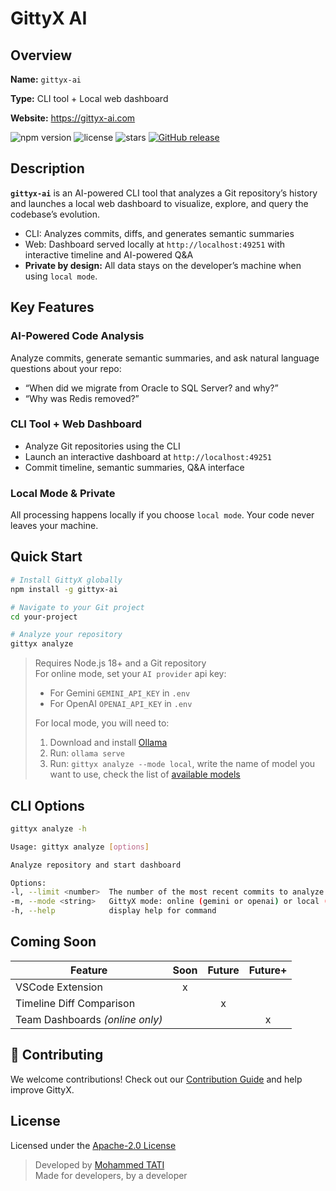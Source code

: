 # GittyX AI

## Overview

**Name:** `gittyx-ai`

**Type:** CLI tool + Local web dashboard

**Website:** https://gittyx-ai.com

![npm version](https://img.shields.io/npm/v/gittyx-ai) ![license](https://img.shields.io/github/license/GittyX-AI/gittyx-ai.svg) ![stars](https://img.shields.io/github/stars/GittyX-AI/gittyx-ai?style=flat) [![GitHub release](https://img.shields.io/github/v/release/GittyX-AI/gittyx-ai?display_name=release&color=orange
)](https://github.com/GittyX-AI/gittyx-ai/releases)
 

## Description

**`gittyx-ai`** is an AI-powered CLI tool that analyzes a Git repository’s history and launches a local web dashboard to visualize, explore, and query the codebase’s evolution.

- CLI: Analyzes commits, diffs, and generates semantic summaries
- Web: Dashboard served locally at `http://localhost:49251` with interactive timeline and AI-powered Q&A
- **Private by design:** All data stays on the developer’s machine when using `local mode`.

## Key Features

### AI-Powered Code Analysis
Analyze commits, generate semantic summaries, and ask natural language questions about your repo:
- “When did we migrate from Oracle to SQL Server? and why?”
- “Why was Redis removed?”

### CLI Tool + Web Dashboard
- Analyze Git repositories using the CLI
- Launch an interactive dashboard at `http://localhost:49251`
- Commit timeline, semantic summaries, Q&A interface

### Local Mode & Private
All processing happens locally if you choose `local mode`. Your code never leaves your machine.

## Quick Start

```bash
# Install GittyX globally
npm install -g gittyx-ai

# Navigate to your Git project
cd your-project

# Analyze your repository
gittyx analyze
```

> Requires Node.js 18+ and a Git repository  
> For online mode, set your `AI provider` api key:
> - For Gemini `GEMINI_API_KEY` in `.env` 
> - For OpenAI `OPENAI_API_KEY` in `.env`
>
> For local mode, you will need to:
> 1. Download and install [Ollama](https://ollama.com/download)
> 2. Run: `ollama serve`
> 3. Run: `gittyx analyze --mode local`, write the name of model you want to use, check the list of [available models](https://ollama.com/search)

## CLI Options
```bash
gittyx analyze -h
```
```bash
Usage: gittyx analyze [options] 

Analyze repository and start dashboard 

Options: 
-l, --limit <number>  The number of the most recent commits to analyze (default: 200)  
-m, --mode <string>   GittyX mode: online (gemini or openai) or local (ollama) (default: "online") 
-h, --help            display help for command
```

## Coming Soon

| Feature                          | Soon | Future | Future+ |
|----------------------------------|:----:|:------:|:-------:|
| VSCode Extension              | x |  |  |
| Timeline Diff Comparison     |  | x |  |
| Team Dashboards *(online only)* |  |  | x |


## 🤝 Contributing

We welcome contributions! Check out our [Contribution Guide](https://github.com/GittyX-AI/gittyx-ai/blob/main/CONTRIBUTING.md) and help improve GittyX.


## License

Licensed under the [Apache-2.0 License](https://github.com/GittyX-AI/gittyx-ai/blob/main/LICENSE)

> Developed by [Mohammed TATI](https://github.com/tatimohammed)\
> Made for developers, by a developer
